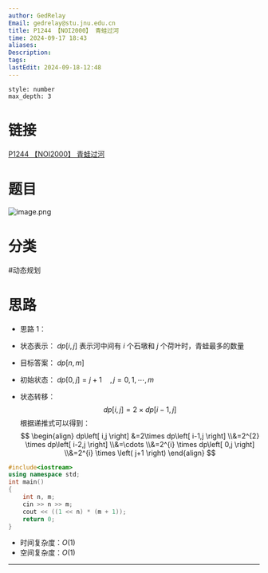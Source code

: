```yaml
---
author: GedRelay
Email: gedrelay@stu.jnu.edu.cn
title: P1244 【NOI2000】 青蛙过河
time: 2024-09-17 18:43
aliases: 
Description: 
tags: 
lastEdit: 2024-09-18-12:48
---
```


```toc
style: number
max_depth: 3
```

# 链接
[P1244 【NOI2000】 青蛙过河](https://www.luogu.com.cn/problem/P1244) 

# 题目
![image.png](https://ged-pic-bed.oss-cn-guangzhou.aliyuncs.com/img/202409171843762.png)


# 分类
#动态规划 

# 思路
- 思路 1：

- 状态表示：
${dp\left[ i,j \right]  }$ 表示河中间有 ${i }$ 个石墩和 ${j }$ 个荷叶时，青蛙最多的数量

- 目标答案：
${dp\left[ n,m \right]  }$ 

- 初始状态：
${dp\left[ 0,j \right] =j+1\quad,j=0,1,\cdots ,m }$ 

- 状态转移：
$$
dp\left[ i,j \right] =2\times dp\left[ i-1,j \right] 
$$
根据递推式可以得到：
$$
\begin{align} dp\left[ i,j \right] &=2\times dp\left[ i-1,j \right]  \\&=2^{2} \times dp\left[ i-2,j \right] \\&=\cdots \\&=2^{i} \times dp\left[ 0,j \right] \\&=2^{i} \times \left( j+1 \right) \end{align} 
$$

```cpp
#include<iostream>
using namespace std;
int main()
{
	int n, m;
	cin >> n >> m;
	cout << ((1 << n) * (m + 1));
	return 0;
}
```


- 时间复杂度：${O\left( 1 \right)  }$ 
- 空间复杂度：${O\left( 1 \right)  }$ 


---

